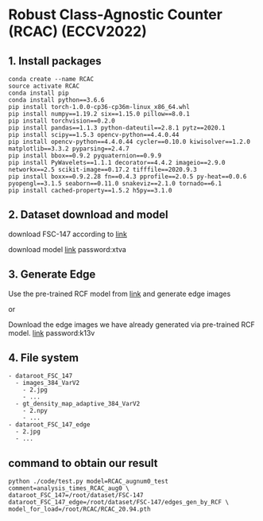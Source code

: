 # Robust Class-Agnostic Counter (RCAC) (ECCV2022)

## 1. Install packages

```
conda create --name RCAC 
source activate RCAC
conda install pip
conda install python==3.6.6
pip install torch-1.0.0-cp36-cp36m-linux_x86_64.whl
pip install numpy==1.19.2 six==1.15.0 pillow==8.0.1
pip install torchvision==0.2.0
pip install pandas==1.1.3 python-dateutil==2.8.1 pytz==2020.1
pip install scipy==1.5.3 opencv-python==4.4.0.44
pip install opencv-python==4.4.0.44 cycler==0.10.0 kiwisolver==1.2.0 matplotlib==3.3.2 pyparsing==2.4.7
pip install bbox==0.9.2 pyquaternion==0.9.9
pip install PyWavelets==1.1.1 decorator==4.4.2 imageio==2.9.0 networkx==2.5 scikit-image==0.17.2 tifffile==2020.9.3
pip install boxx==0.9.2.28 fn==0.4.3 pprofile==2.0.5 py-heat==0.0.6 pyopengl==3.1.5 seaborn==0.11.0 snakeviz==2.1.0 tornado==6.1
pip install cached-property==1.5.2 h5py==3.1.0
```
## 2. Dataset download and model

download FSC-147 according to [link](https://github.com/cvlab-stonybrook/LearningToCountEverything) 

download model [link](https://pan.baidu.com/s/1xlZ8ni6_N-csLO4cBjKLgQ?pwd=xtva)  password:xtva

## 3. Generate Edge

Use the pre-trained RCF model from [link](https://github.com/meteorshowers/RCF-pytorch) and generate edge images 

or 

Download the edge images we have already generated via pre-trained RCF model. [link](https://pan.baidu.com/s/1EXJqcKh8W8GF3zyGOYbE-Q?pwd=k13v) password:k13v

## 4. File system
```
- dataroot_FSC_147
  - images_384_VarV2
    - 2.jpg
    - ...
  - gt_density_map_adaptive_384_VarV2
    - 2.npy
    - ...
- dataroot_FSC_147_edge
  - 2.jpg
  - ...
``` 
## command to obtain our result
```
python ./code/test.py model=RCAC_augnum0_test comment=analysis_times_RCAC_aug0 \
dataroot_FSC_147=/root/dataset/FSC-147 dataroot_FSC_147_edge=/root/dataset/FSC-147/edges_gen_by_RCF \
model_for_load=/root/RCAC/RCAC_20.94.pth
```

